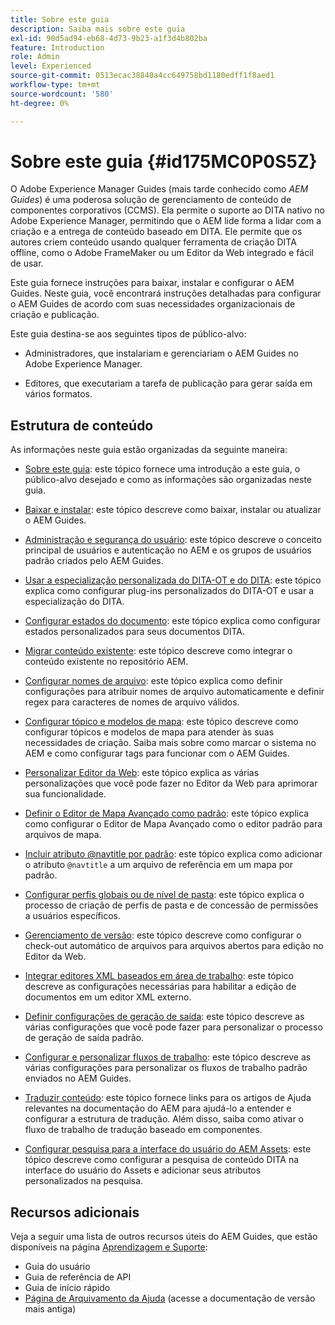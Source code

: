 ```yaml
---
title: Sobre este guia
description: Saiba mais sobre este guia
exl-id: 90d5ad94-eb68-4d73-9b23-a1f3d4b802ba
feature: Introduction
role: Admin
level: Experienced
source-git-commit: 0513ecac38840a4cc649758bd1180edff1f8aed1
workflow-type: tm+mt
source-wordcount: '580'
ht-degree: 0%

---
```


# Sobre este guia {#id175MC0P0S5Z}

O Adobe Experience Manager Guides \(mais tarde conhecido como *AEM Guides*\) é uma poderosa solução de gerenciamento de conteúdo de componentes corporativos \(CCMS\). Ela permite o suporte ao DITA nativo no Adobe Experience Manager, permitindo que o AEM lide forma a lidar com a criação e a entrega de conteúdo baseado em DITA. Ele permite que os autores criem conteúdo usando qualquer ferramenta de criação DITA offline, como o Adobe FrameMaker ou um Editor da Web integrado e fácil de usar.

Este guia fornece instruções para baixar, instalar e configurar o AEM Guides. Neste guia, você encontrará instruções detalhadas para configurar o AEM Guides de acordo com suas necessidades organizacionais de criação e publicação.

Este guia destina-se aos seguintes tipos de público-alvo:

- Administradores, que instalariam e gerenciariam o AEM Guides no Adobe Experience Manager.

- Editores, que executariam a tarefa de publicação para gerar saída em vários formatos.


## Estrutura de conteúdo

As informações neste guia estão organizadas da seguinte maneira:

- [Sobre este guia](#id175MC0P0S5Z): este tópico fornece uma introdução a este guia, o público-alvo desejado e como as informações são organizadas neste guia.

- [Baixar e instalar](download-install.md#): este tópico descreve como baixar, instalar ou atualizar o AEM Guides.

- [Administração e segurança do usuário](user-admin-sec.md#): este tópico descreve o conceito principal de usuários e autenticação no AEM e os grupos de usuários padrão criados pelo AEM Guides.

- [Usar a especialização personalizada do DITA-OT e do DITA](dita-ot-specialization.md#): este tópico explica como configurar plug-ins personalizados do DITA-OT e usar a especialização do DITA.

- [Configurar estados do documento](customize-doc-state.md#): este tópico explica como configurar estados personalizados para seus documentos DITA.

- [Migrar conteúdo existente](migrate-content.md#): este tópico descreve como integrar o conteúdo existente no repositório AEM.

- [Configurar nomes de arquivo](conf-file-names.md#): este tópico explica como definir configurações para atribuir nomes de arquivo automaticamente e definir regex para caracteres de nomes de arquivo válidos.

- [Configurar tópico e modelos de mapa](conf-template-tags.md#): este tópico descreve como configurar tópicos e modelos de mapa para atender às suas necessidades de criação. Saiba mais sobre como marcar o sistema no AEM e como configurar tags para funcionar com o AEM Guides.

- [Personalizar Editor da Web](conf-web-editor.md#): este tópico explica as várias personalizações que você pode fazer no Editor da Web para aprimorar sua funcionalidade.

- [Definir o Editor de Mapa Avançado como padrão](conf-map-editor.md#id194GHE0I0CW): este tópico explica como configurar o Editor de Mapa Avançado como o editor padrão para arquivos de mapa.

- [Incluir atributo @navtitle por padrão](auto-add-navtitle.md#): este tópico explica como adicionar o atributo `@navtitle` a um arquivo de referência em um mapa por padrão.

- [Configurar perfis globais ou de nível de pasta](conf-folder-level.md#): este tópico explica o processo de criação de perfis de pasta e de concessão de permissões a usuários específicos.

- [Gerenciamento de versão](version-management.md#): este tópico descreve como configurar o check-out automático de arquivos para arquivos abertos para edição no Editor da Web.

- [Integrar editores XML baseados em área de trabalho](integrate-desktop-editors.md#): este tópico descreve as configurações necessárias para habilitar a edição de documentos em um editor XML externo.

- [Definir configurações de geração de saída](conf-output-generation.md#): este tópico descreve as várias configurações que você pode fazer para personalizar o processo de geração de saída padrão.

- [Configurar e personalizar fluxos de trabalho](customize-workflows.md#): este tópico descreve as várias configurações para personalizar os fluxos de trabalho padrão enviados no AEM Guides.

- [Traduzir conteúdo](translation.md#): este tópico fornece links para os artigos de Ajuda relevantes na documentação do AEM para ajudá-lo a entender e configurar a estrutura de tradução. Além disso, saiba como ativar o fluxo de trabalho de tradução baseado em componentes.

- [Configurar pesquisa para a interface do usuário do AEM Assets](conf-dita-search.md#): este tópico descreve como configurar a pesquisa de conteúdo DITA na interface do usuário do Assets e adicionar seus atributos personalizados na pesquisa.


## Recursos adicionais

Veja a seguir uma lista de outros recursos úteis do AEM Guides, que estão disponíveis na página [Aprendizagem e Suporte](https://helpx.adobe.com/br/support/xml-documentation-for-experience-manager.html):

- Guia do usuário
- Guia de referência de API
- Guia de início rápido
- [Página de Arquivamento da Ajuda](https://helpx.adobe.com/br/xml-documentation-for-experience-manager/archive.html) \(acesse a documentação de versão mais antiga\)
